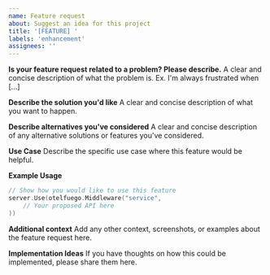 ```yaml
---
name: Feature request
about: Suggest an idea for this project
title: '[FEATURE] '
labels: 'enhancement'
assignees: ''
---
```


**Is your feature request related to a problem? Please describe.**
A clear and concise description of what the problem is. Ex. I'm always frustrated when [...]

**Describe the solution you'd like**
A clear and concise description of what you want to happen.

**Describe alternatives you've considered**
A clear and concise description of any alternative solutions or features you've considered.

**Use Case**
Describe the specific use case where this feature would be helpful.

**Example Usage**
```go
// Show how you would like to use this feature
server.Use(otelfuego.Middleware("service",
    // Your proposed API here
))
```

**Additional context**
Add any other context, screenshots, or examples about the feature request here.

**Implementation Ideas**
If you have thoughts on how this could be implemented, please share them here.